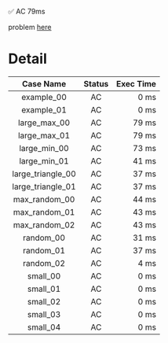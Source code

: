 ✅  AC  79ms

problem [here](https://judge.yosupo.jp/problem/queue_operate_all_composite)

# Detail

| Case Name | Status | Exec Time |
|:---------:|:------:|---------:|
| example_00 | AC | 0 ms |
| example_01 | AC | 0 ms |
| large_max_00 | AC | 79 ms |
| large_max_01 | AC | 79 ms |
| large_min_00 | AC | 73 ms |
| large_min_01 | AC | 41 ms |
| large_triangle_00 | AC | 37 ms |
| large_triangle_01 | AC | 37 ms |
| max_random_00 | AC | 44 ms |
| max_random_01 | AC | 43 ms |
| max_random_02 | AC | 43 ms |
| random_00 | AC | 31 ms |
| random_01 | AC | 37 ms |
| random_02 | AC | 4 ms |
| small_00 | AC | 0 ms |
| small_01 | AC | 0 ms |
| small_02 | AC | 0 ms |
| small_03 | AC | 0 ms |
| small_04 | AC | 0 ms |



